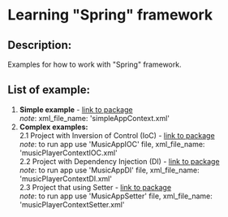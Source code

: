 # Learning "Spring" framework
## Description:
Examples for how to work with "Spring" framework.

## List of example:
1. **Simple example** - [link to package](src/main/java/by/kazak/spring/simpleApp)  
_note_: xml_file_name: 'simpleAppContext.xml'
2. **Complex examples:**  
2.1 Project with Inversion of Control (IoC) - [link to package](src/main/java/by/kazak/spring/musicApp)  
_note_: to run app use 'MusicAppIOC' file, xml_file_name: 'musicPlayerContextIOC.xml'  
2.2 Project with Dependency Injection (DI) - [link to package](src/main/java/by/kazak/spring/musicApp)  
_note_: to run app use 'MusicAppDI' file, xml_file_name: 'musicPlayerContextDI.xml'  
2.3 Project that using Setter - [link to package](src/main/java/by/kazak/spring/musicApp)  
_note_: to run app use 'MusicAppSetter' file, xml_file_name: 'musicPlayerContextSetter.xml'